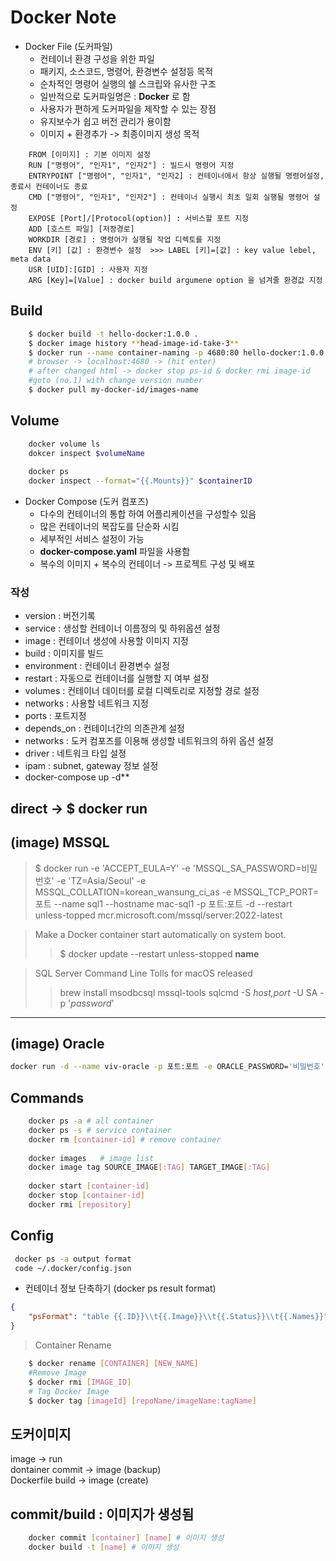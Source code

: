 # Docker Note

- Docker File (도커파일)
  - 컨테이너 환경 구성을 위한 파일  
  - 패키지, 소스코드, 명령어, 환경변수 설정등 목적  
  - 순차적인 명령어 실행의 쉘 스크립와 유사한 구조  
  - 일반적으로 도커파일명은 : **Docker** 로 함  
  - 사용자가 편하게 도커파일을 제작할 수 있는 장점  
  - 유지보수가 쉽고 버전 관리가 용이함
  - 이미지 + 환경추가 -> 최종이미지 생성 목적


```docker
    FROM [이미지] : 기본 이미지 설정  
    RUN ["명령어", "인자1", "인자2"] : 빌드시 명령어 지정  
    ENTRYPOINT ["명령어", "인자1", "인자2] : 컨테이너에서 항상 실행될 명령어설정, 종료시 컨테이너도 종료  
    CMD ["명령어", "인자1", "인자2"] : 컨테이너 실행시 최초 일회 실행될 명령어 설정  
    EXPOSE [Port]/[Protocol(option)] : 서비스할 포트 지정   
    ADD [호스트 파일] [저장경로]   
    WORKDIR [경로] : 명령어가 실행될 작업 디렉토를 지정  
    ENV [키] [값] : 환경변수 설정  >>> LABEL [키]=[값] : key value lebel, meta data  
    USR [UID]:[GID] : 사용자 지정   
    ARG [Key]=[Value] : docker build argumene option 을 넘겨줄 환경값 지정  
```

## Build

```bash
    $ docker build -t hello-docker:1.0.0 .  
    $ docker image history **head-image-id-take-3**  
    $ docker run --name container-naming -p 4680:80 hello-docker:1.0.0  
    # browser -> localhost:4680 -> (hit enter)  
    # after changed html -> docker stop ps-id & docker rmi image-id  
    #goto (no.1) with change version number  
    $ docker pull my-docker-id/images-name  
```  

## Volume

```bash
    docker volume ls
    dokcer inspect $volumeName
    
    docker ps
    docker inspect --format="{{.Mounts}}" $containerID
```

- Docker Compose (도커 컴포즈)  
  - 다수의 컨테이너의 통합 하여 어플리케이션을 구성할수 있음
  - 많은 컨테이너의 복잡도를 단순화 시킴
  - 세부적인 서비스 설정이 가능
  - **docker-compose.yaml** 파일을 사용함
  - 복수의 이미지 + 복수의 컨테이너 -> 프로젝트 구성 및 배포

### 작성

- version : 버전기록  
- service : 생성할 컨테이너 이름정의 및 하위옵션 설정  
- image : 컨테이너 생성에 사용할 이미지 지정  
- build : 이미지를 빌드  
- environment : 컨테이너 환경변수 설정  
- restart : 자동으로 컨테이너를 실행할 지 여부 설정  
- volumes : 컨테이너 데이터를 로컬 디렉토리로 지정할 경로 설정  
- networks : 사용할 네트워크 지정  
- ports : 포트지정  
- depends_on : 컨테이너간의 의존관계 설정    
- networks : 도커 컴포즈를 이용해 생성할 네트워크의 하위 옵션 설정   
- driver : 네트워크 타입 설정   
- ipam : subnet, gateway 정보 설정   
- docker-compose up -d**

## direct -> $ docker run  

## (image) MSSQL  
>
> $ docker run -e 'ACCEPT_EULA=Y' -e 'MSSQL_SA_PASSWORD=비밀번호' -e 'TZ=Asia/Seoul' -e MSSQL_COLLATION=korean_wansung_ci_as -e MSSQL_TCP_PORT=포트 --name sql1 --hostname mac-sql1 -p 포트:포트 -d --restart unless-topped mcr.microsoft.com/mssql/server:2022-latest

> Make a Docker container start automatically on system boot.
>> $ docker update --restart unless-stopped **name**

> SQL Server Command Line Tolls for macOS released
>> brew install msodbcsql mssql-tools
>> sqlcmd -S _host,port_ -U SA -p '_password_'
---

## (image) Oracle

```bash
docker run -d --name viv-oracle -p 포트:포트 -e ORACLE_PASSWORD='비밀번호' -v /Users/${whoami}/Database/Oracle-Data:/opt/oracle/oradata viv-oracle
```

## Commands

```bash
    docker ps -a # all container
    docker ps -s # service container
    docker rm [container-id] # remove container
    
    docker images   # image list
    docker image tag SOURCE_IMAGE[:TAG] TARGET_IMAGE[:TAG]
    
    docker start [container-id]  
    docker stop [container-id]  
    docker rmi [repository]  
```

## Config

```bash
 docker ps -a output format
 code ~/.docker/config.json  
```
- 컨테이너 정보 단축하기 (docker ps result format)

```json
{
    "psFormat": "table {{.ID}}\\t{{.Image}}\\t{{.Status}}\\t{{.Names}}"
}
```

> Container Rename

```bash
    $ docker rename [CONTAINER] [NEW_NAME]
    #Remove Image
    $ docker rmi [IMAGE_ID]
    # Tag Docker Image
    $ docker tag [imageId] [repoName/imageName:tagName]
```

## 도커이미지

image -> run  
dontainer commit -> image (backup)  
Dockerfile  build -> image (create)

## commit/build : 이미지가 생성됨

```bash
    docker commit [container] [name] # 이미지 생성
    docker build -t [name] # 이미지 생성
```
